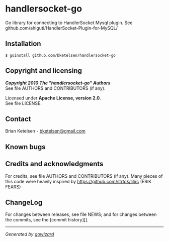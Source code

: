 handlersocket-go
================

Go library for connecting to HandlerSocket Mysql plugin.  See github.com/ahiguti/HandlerSocket-Plugin-for-MySQL/


## Installation

	$ goinstall github.com/bketelsen/handlersocket-go



## Copyright and licensing

***Copyright 2010  The "handlersocket-go" Authors***  
See file AUTHORS and CONTRIBUTORS (if any).

Licensed under **Apache License, version 2.0**.  
See file LICENSE.


## Contact

Brian Ketelsen - bketelsen@gmail.com

## Known bugs



## Credits and acknowledgments

For credits, see file AUTHORS and CONTRIBUTORS (if any).
Many pieces of this code were heavily inspired by https://github.com/strtok/lilirc (ERIK FEARS)

## ChangeLog

For changes between releases, see file NEWS; and for changes between the commits,
see the [commit history][].


* * *
*Generated by [gowizard](http://github.com/kless/gowizard)*

